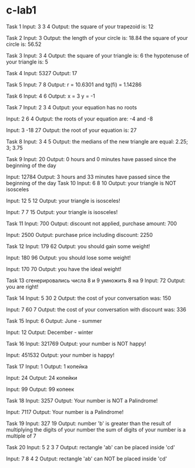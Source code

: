 # c-lab1
Task 1
Input: 3 3 4
Output: the square of your trapezoid is: 12

Task 2
Input: 3
Output:  the length of your circle is: 18.84
  the square of your circle is: 56.52


Task 3
Input: 3 4
Output: the square of your triangle is: 6
  the hypotenuse of your triangle is: 5


Task 4
Input: 5327
Output: 17

Task 5
Input: 7 8
Output: r = 10.6301 and tg(fi) = 1.14286

Task 6
Input: 4 6
Output: x = 3 y = -1

Task 7
Input: 2 3 4 
Output: your equation has no roots

Input: 2 6 4 
Output: the roots of your equation are: -4 and -8

Input: 3 -18 27
Output: the root of your equation is: 27

Task 8
Input: 3 4 5
Output: the medians of the new triangle are equal: 2.25; 3; 3.75

Task 9
Input: 20
Output: 0 hours and 0 minutes have passed since the beginning of the day

Input:  12784
Output: 3 hours and 33 minutes have passed since the beginning of the day
Task 10
Input: 6 8 10
Output: your triangle is NOT isosceles

Input: 12 5 12
Output: your triangle is isosceles!

Input: 7 7 15
Output: your triangle is isosceles!


Task 11
Input: 700
Output: discount not applied, purchase amount: 700

Input: 2500
Output: purchase price including discount: 2250

Task 12
Input: 179 62
Output: you should gain some weight!

Input: 180 96
Output: you should lose some weight!

Input: 170 70
Output: you have the ideal weight!

Task 13
	сгенерировались числа 8 и 9 
	умножить 8 на 9
Input: 72
Output: you are right!

Task 14
Input: 5 30 2
Output: the cost of your conversation was: 150

Input: 7 60 7
Output: the cost of your conversation with discount was: 336

Task 15
Input: 6
Output: June - summer

Input: 12
Output: December - winter

Task 16
Input: 321769
Output: your number is NOT happy!

Input: 451532
Output: your number is happy!

Task 17
Input: 1
Output: 1 копейка

Input: 24
Output: 24 копейки

Input: 99
Output: 99 копеек

Task 18
Input: 3257
Output: Your number is NOT a Palindrome!

Input: 7117
Output: Your number is a Palindrome!

Task 19
Input: 327 19
Output:  number 'b' is greater than the result of multiplying the digits of your number
  the sum of digits of your number is a multiple of 7

Task 20
Input: 5 2 3 7 
Output: rectangle 'ab' can be placed inside 'cd'

Input: 7 8 4 2
Output: rectangle 'ab' can NOT be placed inside 'cd'



